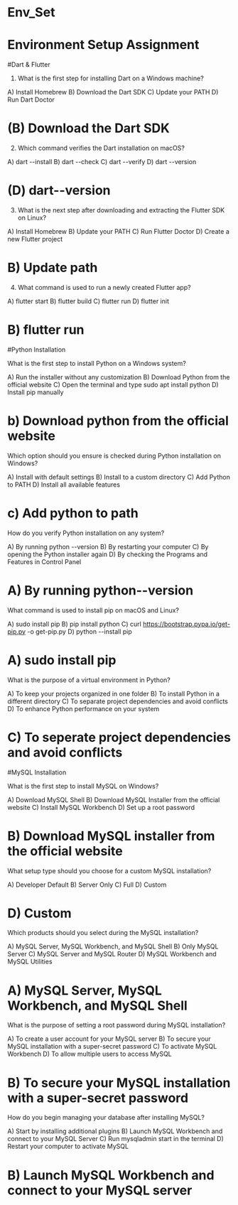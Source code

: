 # Env_Set

# Environment Setup Assignment

#Dart & Flutter

1. What is the first step for installing Dart on a Windows machine?

A) Install Homebrew
B) Download the Dart SDK
C) Update your PATH
D) Run Dart Doctor 
# (B) Download the Dart SDK


2. Which command verifies the Dart installation on macOS?

A) dart --install
B) dart --check
C) dart --verify
D) dart --version 
# (D) dart--version



3. What is the next step after downloading and extracting the Flutter SDK on Linux?

A) Install Homebrew
B) Update your PATH
C) Run Flutter Doctor
D) Create a new Flutter project 
# B) Update path


4. What command is used to run a newly created Flutter app?

A) flutter start
B) flutter build
C) flutter run
D) flutter init 
# B) flutter run


#Python Installation

What is the first step to install Python on a Windows system?

A) Run the installer without any customization
B) Download Python from the official website
C) Open the terminal and type sudo apt install python
D) Install pip manually 
# b) Download python from the official website

Which option should you ensure is checked during Python installation on Windows?

A) Install with default settings
B) Install to a custom directory
C) Add Python to PATH
D) Install all available features 
# c) Add python to path

How do you verify Python installation on any system?

A) By running python --version
B) By restarting your computer
C) By opening the Python installer again
D) By checking the Programs and Features in Control Panel 
# A) By running python--version

What command is used to install pip on macOS and Linux?

A) sudo install pip
B) pip install python
C) curl https://bootstrap.pypa.io/get-pip.py -o get-pip.py
D) python --install pip 
# A) sudo install pip

What is the purpose of a virtual environment in Python?

A) To keep your projects organized in one folder
B) To install Python in a different directory
C) To separate project dependencies and avoid conflicts
D) To enhance Python performance on your system 
# C) To seperate project dependencies and avoid conflicts

#MySQL Installation

What is the first step to install MySQL on Windows?

A) Download MySQL Shell
B) Download MySQL Installer from the official website
C) Install MySQL Workbench
D) Set up a root password 
# B) Download MySQL installer from the official website

What setup type should you choose for a custom MySQL installation?

A) Developer Default
B) Server Only
C) Full
D) Custom 
# D) Custom

Which products should you select during the MySQL installation?

A) MySQL Server, MySQL Workbench, and MySQL Shell
B) Only MySQL Server
C) MySQL Server and MySQL Router
D) MySQL Workbench and MySQL Utilities 
# A) MySQL Server, MySQL Workbench, and MySQL Shell

What is the purpose of setting a root password during MySQL installation?

A) To create a user account for your MySQL server
B) To secure your MySQL installation with a super-secret password
C) To activate MySQL Workbench
D) To allow multiple users to access MySQL 
# B) To secure your MySQL installation with a super-secret password

How do you begin managing your database after installing MySQL?

A) Start by installing additional plugins
B) Launch MySQL Workbench and connect to your MySQL Server
C) Run mysqladmin start in the terminal
D) Restart your computer to activate MySQL 
# B) Launch MySQL Workbench and connect to your MySQL server
